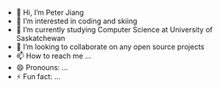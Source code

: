 - 👋 Hi, I’m Peter Jiang
- 👀 I’m interested in coding and skiing
- 🌱 I’m currently studying Computer Science at University of Saskatchewan 
- 💞️ I’m looking to collaborate on any open source projects
- 📫 How to reach me ...
- 😄 Pronouns: ...
- ⚡ Fun fact: ...

<!---
bike-jiang/bike-jiang is a ✨ special ✨ repository because its `README.md` (this file) appears on your GitHub profile.
You can click the Preview link to take a look at your changes.
--->
